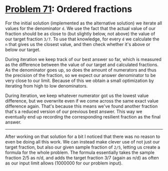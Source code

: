 # [Problem 71](https://projecteuler.net/problem=71): Ordered fractions

For the initial solution (implemented as the alternative solution) we iterate all values for the denominator `d`.
We use the fact that the actual value of our fraction should be as close to (but slightly below, not above) the value of our target fraction `3/7`.
To use that knowledge, for every `d` we calculate the `n` that gives us the closest value, and then check whether it's above or below our target.

During iteration we keep track of our best answer so far, which is measured as the difference between the value of our target and calculated fractions.
As the denominator goes up, so does the amount of numerators and thus the precision of the fraction, so we expect our answer denominator to be very close to our limit.
Because of this we obtain a small optimization by iterating from high to low denominators.

During iteration, we keep whatever numerator got us the lowest value difference, but we overwrite even if we come across the same exact value difference again.
That's because this means we've found another fraction that's a reduced version of our previous best answer.
This way we eventually end up recording the corresponding resilient fraction as the final answer.

---

After working on that solution for a bit I noticed that there was no reason to even be doing all this work.
We can instead make clever use of not just our target fraction, but also our given sample fraction of `2/5`, letting us create a formula for the whole problem.
The formula essentially takes the sample fraction 2/5 as n/d, and adds the target fraction 3/7 (again as n/d) as often as our input limit allows (1000000 for our problem input).
